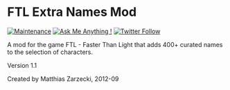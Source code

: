 # FTL Extra Names Mod

[![Maintenance](https://img.shields.io/badge/Maintained%3F-yes-brightgreen.svg)](https://github.com/matthiaszarzecki/FTLExtraNamesMod/graphs/commit-activity) [![Ask Me Anything !](https://img.shields.io/badge/Ask%20me-anything-1abc9c.svg)](http://www.matthiaszarzecki.com) [![Twitter Follow](https://img.shields.io/twitter/follow/matthias_code.svg?style=social&label=Follow)](https://twitter.com/matthias_code)

A mod for the game FTL - Faster Than Light that adds 400+ curated names to the selection of characters.

Version 1.1

Created by Matthias Zarzecki, 2012-09
